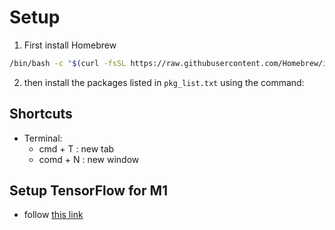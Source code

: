 # Setup

1. First install Homebrew
```bash
/bin/bash -c "$(curl -fsSL https://raw.githubusercontent.com/Homebrew/install/HEAD/install.sh)"
```
2. then install the packages listed in `pkg_list.txt` using the command:



## Shortcuts

- Terminal:
    - cmd + T : new tab
    - comd + N : new window
    
## Setup TensorFlow for M1

- follow [this link](https://www.youtube.com/watch?v=_1CaUOHhI6U)
